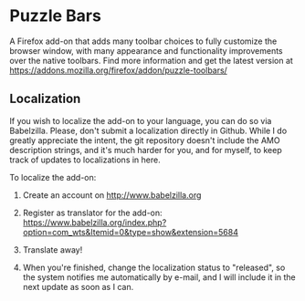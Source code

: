 # Puzzle Bars
A Firefox add-on that adds many toolbar choices to fully customize the browser window, with many appearance and functionality improvements over the native toolbars. Find more information and get the latest version at https://addons.mozilla.org/firefox/addon/puzzle-toolbars/

## Localization

If you wish to localize the add-on to your language, you can do so via Babelzilla. Please, don't submit a localization directly in Github. While I do greatly appreciate the intent, the git repository doesn't include the AMO description strings, and it's much harder for you, and for myself, to keep track of updates to localizations in here.

To localize the add-on:

1. Create an account on http://www.babelzilla.org

2. Register as translator for the add-on: https://www.babelzilla.org/index.php?option=com_wts&Itemid=0&type=show&extension=5684

3. Translate away!

4. When you're finished, change the localization status to "released", so the system notifies me automatically by e-mail, and I will include it in the next update as soon as I can.
